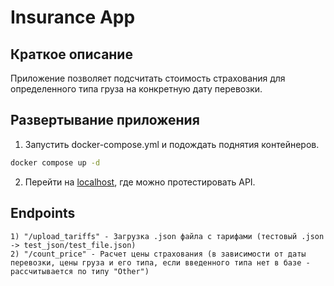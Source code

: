 # Insurance App

## Краткое описание 
Приложение позволяет подсчитать стоимость страхования для определенного типа груза на конкретную дату перевозки.  

## Развертывание приложения
1) Запустить docker-compose.yml и подождать поднятия контейнеров.
```bash
docker compose up -d
```
2) Перейти на [localhost](http://127.0.0.1:9999/docs), где можно протестировать API.

## Endpoints
```text
1) "/upload_tariffs" - Загрузка .json файла с тарифами (тестовый .json -> test_json/test_file.json)
2) "/count_price" - Расчет цены страхования (в зависимости от даты перевозки, цены груза и его типа, если введенного типа нет в базе - рассчитывается по типу "Other")
```
